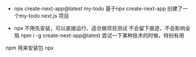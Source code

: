 - npx create-next-app@latest my-todo
    基于npx create-next-app 创建了一个my-todo next.js 项目

- npx 
    不用先安装，可以直接运行，适合做项目测试
    不会留下痕迹，不会影响全局
    npm i -g create-next-app@latest
    尝试一下某种技术的时候，特别有用
    



npm 用来安装包
npx 

